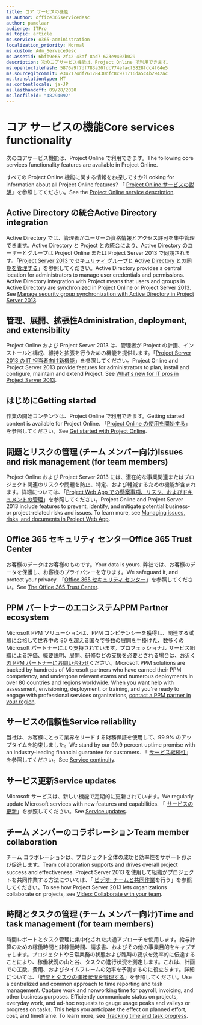 ```yaml
---
title: コア サービスの機能
ms.author: office365servicedesc
author: pamelaar
audience: ITPro
ms.topic: article
ms.service: o365-administration
localization_priority: Normal
ms.custom: Adm_ServiceDesc
ms.assetid: 6bfb9e65-2f42-43af-8ad7-623e9402b029
description: 次のコアサービス機能は、Project Online で利用できます。
ms.openlocfilehash: 5876a9f7df783a30fdc774efacf5828fdc4f64e5
ms.sourcegitcommit: e342174df76128430dfc8c971716da5c4b2942ac
ms.translationtype: MT
ms.contentlocale: ja-JP
ms.lasthandoff: 09/28/2020
ms.locfileid: "48294092"
---
```

# <a name="core-services-functionality"></a><span data-ttu-id="9f133-103">コア サービスの機能</span><span class="sxs-lookup"><span data-stu-id="9f133-103">Core services functionality</span></span>

<span data-ttu-id="9f133-104">次のコアサービス機能は、Project Online で利用できます。</span><span class="sxs-lookup"><span data-stu-id="9f133-104">The following core services functionality features are available in Project Online.</span></span>
  
<span data-ttu-id="9f133-105">すべての Project Online 機能に関する情報をお探しですか?</span><span class="sxs-lookup"><span data-stu-id="9f133-105">Looking for information about all Project Online features?</span></span> <span data-ttu-id="9f133-106">「 [Project Online サービスの説明](project-online-service-description.md)」を参照してください。</span><span class="sxs-lookup"><span data-stu-id="9f133-106">See the [Project Online service description](project-online-service-description.md).</span></span>
  
## <a name="active-directory-integration"></a><span data-ttu-id="9f133-107">Active Directory の統合</span><span class="sxs-lookup"><span data-stu-id="9f133-107">Active Directory integration</span></span>

<span data-ttu-id="9f133-p102">Active Directory では、管理者がユーザーの資格情報とアクセス許可を集中管理できます。Active Directory と Project との統合により、Active Directory のユーザーとグループは Project Online または Project Server 2013 で同期されます。「[Project Server 2013 でセキュリティ グループと Active Directory との同期を管理する](https://go.microsoft.com/fwlink/p/?LinkId=402631)」を参照してください。</span><span class="sxs-lookup"><span data-stu-id="9f133-p102">Active Directory provides a central location for administrators to manage user credentials and permissions. Active Directory integration with Project means that users and groups in Active Directory are synchronized in Project Online or Project Server 2013. See [Manage security group synchronization with Active Directory in Project Server 2013](https://go.microsoft.com/fwlink/p/?LinkId=402631).</span></span>
  
## <a name="administration-deployment-and-extensibility"></a><span data-ttu-id="9f133-111">管理、展開、拡張性</span><span class="sxs-lookup"><span data-stu-id="9f133-111">Administration, deployment, and extensibility</span></span>

<span data-ttu-id="9f133-p103">Project Online および Project Server 2013 は、管理者が Project の計画、インストールと構成、維持と拡張を行うための機能を提供します。「[Project Server 2013 の IT 担当者向け新機能](https://go.microsoft.com/fwlink/p/?LinkId=272017)」を参照してください。</span><span class="sxs-lookup"><span data-stu-id="9f133-p103">Project Online and Project Server 2013 provide features for administrators to plan, install and configure, maintain and extend Project. See [What's new for IT pros in Project Server 2013](https://go.microsoft.com/fwlink/p/?LinkId=272017).</span></span>
  
## <a name="getting-started"></a><span data-ttu-id="9f133-114">はじめに</span><span class="sxs-lookup"><span data-stu-id="9f133-114">Getting started</span></span>

<span data-ttu-id="9f133-115">作業の開始コンテンツは、Project Online で利用できます。</span><span class="sxs-lookup"><span data-stu-id="9f133-115">Getting started content is available for Project Online.</span></span> <span data-ttu-id="9f133-116">「[Project Online の使用を開始する](https://support.office.com/article/E3E5F64F-ADA5-4F9D-A578-130B2D4E5F11)」を参照してください。</span><span class="sxs-lookup"><span data-stu-id="9f133-116">See [Get started with Project Online](https://support.office.com/article/E3E5F64F-ADA5-4F9D-A578-130B2D4E5F11).</span></span>
  
## <a name="issues-and-risk-management-for-team-members"></a><span data-ttu-id="9f133-117">問題とリスクの管理 (チーム メンバー向け)</span><span class="sxs-lookup"><span data-stu-id="9f133-117">Issues and risk management (for team members)</span></span>

<span data-ttu-id="9f133-p105">Project Online および Project Server 2013 には、潜在的な事業関連またはプロジェクト関連のリスクや問題を防止、特定、および軽減するための機能が含まれます。詳細については、「[Project Web App での懸案事項、リスク、およびドキュメントの管理](https://go.microsoft.com/fwlink/?LinkId=402634)」を参照してください。</span><span class="sxs-lookup"><span data-stu-id="9f133-p105">Project Online and Project Server 2013 include features to prevent, identify, and mitigate potential business- or project-related risks and issues. To learn more, see [Managing issues, risks, and documents in Project Web App](https://go.microsoft.com/fwlink/?LinkId=402634).</span></span>
  
## <a name="office-365-trust-center"></a><span data-ttu-id="9f133-120">Office 365 セキュリティ センター</span><span class="sxs-lookup"><span data-stu-id="9f133-120">Office 365 Trust Center</span></span>

<span data-ttu-id="9f133-121">お客様のデータはお客様のものです。</span><span class="sxs-lookup"><span data-stu-id="9f133-121">Your data is yours.</span></span> <span data-ttu-id="9f133-122">弊社では、お客様のデータを保護し、お客様のプライバシーを守ります。</span><span class="sxs-lookup"><span data-stu-id="9f133-122">We safeguard it, and protect your privacy.</span></span> <span data-ttu-id="9f133-123">「[Office 365 セキュリティ センター](https://go.microsoft.com/fwlink/?LinkId=402637)」を参照してください。</span><span class="sxs-lookup"><span data-stu-id="9f133-123">See [The Office 365 Trust Center](https://go.microsoft.com/fwlink/?LinkId=402637).</span></span>
  
## <a name="ppm-partner-ecosystem"></a><span data-ttu-id="9f133-124">PPM パートナーのエコシステム</span><span class="sxs-lookup"><span data-stu-id="9f133-124">PPM Partner ecosystem</span></span>

<span data-ttu-id="9f133-p107">Microsoft PPM ソリューションは、PPM コンピテンシーを獲得し、関連する試験に合格して世界中の 80 を超える国々で多数の展開を手掛けた、数多くの Microsoft パートナーにより支持されています。プロフェッショナル サービス組織による評価、概要説明、展開、研修などの支援を必要とされる場合は、[お近くの PPM パートナーにお問い合わせ](https://go.microsoft.com/fwlink/p/?LinkId=272646)ください。</span><span class="sxs-lookup"><span data-stu-id="9f133-p107">Microsoft PPM solutions are backed by hundreds of Microsoft partners who have earned their PPM competency, and undergone relevant exams and numerous deployments in over 80 countries and regions worldwide. When you want help with assessment, envisioning, deployment, or training, and you're ready to engage with professional services organizations, [contact a PPM partner in your region](https://go.microsoft.com/fwlink/p/?LinkId=272646).</span></span>
  
## <a name="service-reliability"></a><span data-ttu-id="9f133-127">サービスの信頼性</span><span class="sxs-lookup"><span data-stu-id="9f133-127">Service reliability</span></span>

<span data-ttu-id="9f133-128">当社は、お客様にとって業界をリードする財務保証を使用して、99.9% のアップタイムを約束しました。</span><span class="sxs-lookup"><span data-stu-id="9f133-128">We stand by our 99.9 percent uptime promise with an industry-leading financial guarantee for customers.</span></span> <span data-ttu-id="9f133-129">「 [サービス継続性](https://go.microsoft.com/fwlink/?LinkId=402653)」を参照してください。</span><span class="sxs-lookup"><span data-stu-id="9f133-129">See [Service continuity](https://go.microsoft.com/fwlink/?LinkId=402653).</span></span>
  
## <a name="service-updates"></a><span data-ttu-id="9f133-130">サービス更新</span><span class="sxs-lookup"><span data-stu-id="9f133-130">Service updates</span></span>

<span data-ttu-id="9f133-131">Microsoft サービスは、新しい機能で定期的に更新されています。</span><span class="sxs-lookup"><span data-stu-id="9f133-131">We regularly update Microsoft services with new features and capabilities.</span></span> <span data-ttu-id="9f133-132">「 [サービスの更新](../office-365-platform-service-description/service-updates.md)」を参照してください。</span><span class="sxs-lookup"><span data-stu-id="9f133-132">See [Service updates](../office-365-platform-service-description/service-updates.md).</span></span>
  
## <a name="team-member-collaboration"></a><span data-ttu-id="9f133-133">チーム メンバーのコラボレーション</span><span class="sxs-lookup"><span data-stu-id="9f133-133">Team member collaboration</span></span>

<span data-ttu-id="9f133-134">チーム コラボレーションは、プロジェクト全体の成功と効率性をサポートおよび促進します。</span><span class="sxs-lookup"><span data-stu-id="9f133-134">Team collaboration supports and drives overall project success and effectiveness.</span></span> <span data-ttu-id="9f133-135">Project Server 2013 を使用して組織がプロジェクトを共同作業する方法については、「 [ビデオ: チームと共同作業](https://go.microsoft.com/fwlink/?LinkId=402628)を行う」を参照してください。</span><span class="sxs-lookup"><span data-stu-id="9f133-135">To see how Project Server 2013 lets organizations collaborate on projects, see [Video: Collaborate with your team](https://go.microsoft.com/fwlink/?LinkId=402628).</span></span>
  
## <a name="time-and-task-management-for-team-members"></a><span data-ttu-id="9f133-136">時間とタスクの管理 (チーム メンバー向け)</span><span class="sxs-lookup"><span data-stu-id="9f133-136">Time and task management (for team members)</span></span>

<span data-ttu-id="9f133-p111">時間レポートとタスク管理に集中化された共通アプローチを使用します。給与計算のための稼働時間と非稼働時間、請求書、およびその他の事業目的をキャプチャします。プロジェクトや日常業務の状態および臨時の要求を効率的に伝達することにより、稼働状況の山と谷、タスクの進行状況を測定します。これは、計画での工数、費用、およびタイムフレームの効率を予測するのに役立ちます。詳細については、「[時間とタスクの進捗状況を管理する](https://go.microsoft.com/fwlink/p/?LinkId=271321)」を参照してください。</span><span class="sxs-lookup"><span data-stu-id="9f133-p111">Use a centralized and common approach to time reporting and task management. Capture work and nonworking time for payroll, invoicing, and other business purposes. Efficiently communicate status on projects, everyday work, and ad-hoc requests to gauge usage peaks and valleys or progress on tasks. This helps you anticipate the effect on planned effort, cost, and timeframe. To learn more, see [Tracking time and task progress](https://go.microsoft.com/fwlink/p/?LinkId=271321).</span></span>
  
